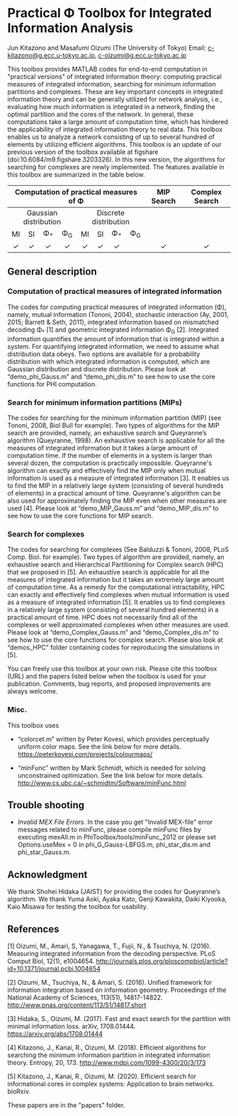 # Practical &Phi; Toolbox for Integrated Information Analysis
Jun Kitazono and Masafumi Oizumi (The University of Tokyo) 
Email: c-kitazono@g.ecc.u-tokyo.ac.jp, c-oizumi@g.ecc.u-tokyo.ac.jp 
 
This toolbox provides MATLAB codes for end-to-end computation in "practical versions" of integrated information theory: computing practical measures of integrated information, searching for minimum information partitions and complexes. These are key important concepts in integrated information theory and can be generally utilized for network analysis, i.e., evaluating how much information is integrated in a network, finding the optimal partition and the cores of the network. In general, these computations take a large amount of computation time, which has hindered the applicability of integrated information theory to real data. This toolbox enables us to analyze a network consisting of up to several hundred of elements by utilizing efficient algorithms. This toolbox is an update of our previous version of the toolbox available at figshare (doi:10.6084/m9.figshare.3203326). In this new version, the algorithms for searching for complexes are newly implemented. The features available in this toolbox are summarized in the table below.
 
<table>
   <thead>
       <tr align='center'>
           <th colspan=8>Computation of practical measures of &Phi;</th> <th>MIP Search</th> <th>Complex Search</th>
       </tr>
   </thead>
   <tbody>
       <tr align='center'>
           <td colspan=4>Gaussian distribution</td>
           <td colspan=4>Discrete distribution</td>
           <td rowspan=2></td>
           <td rowspan=2></td>
       </tr>
       <tr align='center'>
           <td>MI</td>
           <td>SI</td>
           <td>&Phi;<sub>*</sub></td>
           <td>&Phi;<sub>G</sub></td>
           <td>MI</td>
           <td>SI</td>
           <td>&Phi;<sub>*</sub></td>
           <td>&Phi;<sub>G</sub></td>
       </tr>
       <tr align='center'>
           <td>&#10003;</td> <!-- Gaussian -->
           <td>&#10003;</td>
           <td>&#10003;</td>
           <td>&#10003;</td>
           <td>&#10003;</td> <!-- Discrete -->
           <td>&#10003;</td>
           <td>&#10003;</td>
           <td></td>
           <td>&#10003;</td> <!-- MIP Search -->
           <td>&#10003;</td> <!-- Complex Search -->
       </tr>
   </tbody>
</table>
 
## General description
 
### Computation of practical measures of integrated information
The codes for computing practical measures of integrated information (&Phi;), namely, mutual information (Tononi, 2004), stochastic interaction (Ay, 2001, 2015; Barrett & Seth, 2011), integrated information based on mismatched decoding &Phi;<sub>*</sub> [1] and geometric integrated information &Phi;<sub>G</sub> [2]. Integrated information quantifies the amount of information that is integrated within a system. For quantifying integrated information, we need to assume what distribution data obeys. Two options are available for a probability distribution with which integrated information is computed, which are Gaussian distribution and discrete distribution. Please look at “demo_phi_Gauss.m” and “demo_phi_dis.m” to see how to use the core functions for PHI computation.
 
### Search for minimum information partitions (MIPs)
The codes for searching for the minimum information partition (MIP) (see Tononi, 2008, Biol Bull for example). Two types of algorithms for the MIP search are provided, namely, an exhaustive search and Queyranne’s algorithm (Queyranne, 1998). An exhaustive search is applicable for all the measures of integrated information but it takes a large amount of computation time. If the number of elements in a system is larger than several dozen, the computation is practically impossible. Queyranne's algorithm can exactly and effectively find the MIP only when mutual information is used as a measure of integrated information [3]. It enables us to find the MIP in a relatively large system (consisting of several hundreds of elements) in a practical amount of time. Queyranne's algorithm can be also used for approximately finding the MIP even when other measures are used [4]. Please look at “demo_MIP_Gauss.m” and “demo_MIP_dis.m” to see how to use the core functions for MIP search.
 
### Search for complexes
The codes for searching for complexes (See Balduzzi & Tononi, 2008, PLoS Comp. Biol. for example). Two types of algorithm are provided, namely, an exhaustive search and Hierarchical Partitioning for Complex search (HPC) that we proposed in [5]. An exhaustive search is applicable for all the measures of integrated information but it takes an extremely large amount of computation time. As a remedy for the computational intractability, HPC can exactly and effectively find complexes when mutual information is used as a measure of integrated information [5]. It enables us to find complexes in a relatively large system (consisting of several hundred elements) in a practical amount of time. HPC does not necessarily find all of the complexes or well approximated complexes when other measures are used. Please look at “demo_Complex_Gauss.m” and “demo_Complex_dis.m” to see how to use the core functions for complex search. Please also look at “demos_HPC” folder containing codes for reproducing the simulations in [5].
 
You can freely use this toolbox at your own risk. Please cite this toolbox (URL) and the papers listed below when the toolbox is used for your publication. Comments, bug reports, and proposed improvements are always welcome. 
 
 
### Misc.
This toolbox uses 
- “colorcet.m” written by Peter Kovesi, which provides perceptually uniform color maps. See the link below for more details. 
https://peterkovesi.com/projects/colourmaps/ 
 
- “minFunc” written by Mark Schmidt, which is needed for solving unconstrained optimization. See the link below for more details. 
http://www.cs.ubc.ca/~schmidtm/Software/minFunc.html
 
 
## Trouble shooting
- *Invalid MEX File Errors*. In the case you get "Invalid MEX-file" error messages related to minFunc, please compile minFunc files by executing mexAll.m in PhiToolbox/tools/minFunc_2012 or please set Options.useMex = 0 in phi_G_Gauss-LBFGS.m, phi_star_dis.m and phi_star_Gauss.m.
 
 
## Acknowledgment
We thank Shohei Hidaka (JAIST) for providing the codes for Queyranne’s algorithm. We thank Yuma Aoki, Ayaka Kato, Genji Kawakita, Daiki Kiyooka, Kaio Misawa for testing the toolbox for usability.
 
## References
[1] Oizumi, M., Amari, S, Yanagawa, T., Fujii, N., & Tsuchiya, N. (2016). Measuring integrated information from the decoding perspective. PLoS Comput Biol, 12(1), e1004654. http://journals.plos.org/ploscompbiol/article?id=10.1371/journal.pcbi.1004654
 
[2] Oizumi, M., Tsuchiya, N., & Amari, S. (2016). Unified framework for information integration based on information geometry. Proceedings of the National Academy of Sciences, 113(51), 14817-14822. http://www.pnas.org/content/113/51/14817.short
 
[3] Hidaka, S., Oizumi, M. (2017). Fast and exact search for the partition with minimal information loss. arXiv, 1708.01444. https://arxiv.org/abs/1708.01444
 
[4] Kitazono, J., Kanai, R., Oizumi, M. (2018). Efficient algorithms for searching the minimum information partition in integrated information theory. Entropy, 20, 173.
http://www.mdpi.com/1099-4300/20/3/173
 
[5] Kitazono, J., Kanai, R., Oizumi, M. (2020). Efficient search for informational cores in complex systems: Application to brain networks. bioRxiv.
 
These papers are in the "papers" folder.





